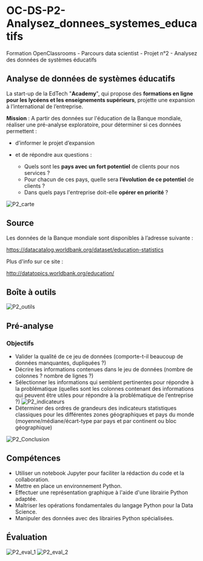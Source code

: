# OC-DS-P2-Analysez_donnees_systemes_educatifs
Formation OpenClassrooms - Parcours data scientist - Projet n°2 - Analysez des données de systèmes éducatifs

## Analyse de données de systèmes éducatifs

La start-up de la EdTech "__Academy__", qui propose des __formations en ligne pour les lycéens et les enseignements supérieurs__, projette une expansion à l’international de l’entreprise. 

**Mission** : A partir des données sur l'éducation de la Banque mondiale, réaliser une pré-analyse exploratoire, pour déterminer si ces données permettent :

- d’informer le projet d’expansion
- et de répondre aux questions :

  - Quels sont les **pays avec un fort potentiel** de clients pour nos services ?
  - Pour chacun de ces pays, quelle sera **l’évolution de ce potentiel** de clients ?
  - Dans quels pays l'entreprise doit-elle **opérer en priorité** ?

![P2_carte](https://user-images.githubusercontent.com/71518818/134947256-fe096a10-fd9f-4883-b28c-7599f14307e4.png)

## Source
Les données de la Banque mondiale sont disponibles à l’adresse suivante :

https://datacatalog.worldbank.org/dataset/education-statistics

Plus d'info sur ce site :

http://datatopics.worldbank.org/education/

## Boîte à outils

![P2_outils](https://user-images.githubusercontent.com/71518818/135879391-7add1129-8a27-4df5-a401-346e7e9ee358.png)

## Pré-analyse

### Objectifs
- Valider la qualité de ce jeu de données (comporte-t-il beaucoup de données manquantes, dupliquées ?)
- Décrire les informations contenues dans le jeu de données (nombre de colonnes ? nombre de lignes ?)
- Sélectionner les informations qui semblent pertinentes pour répondre à la problématique (quelles sont les colonnes contenant des informations qui peuvent être utiles pour répondre à la problématique de l’entreprise ?)
![P2_indicateurs](https://user-images.githubusercontent.com/71518818/134949211-ccccebbb-608e-41c8-934e-926f601f3c14.png)
- Déterminer des ordres de grandeurs des indicateurs statistiques classiques pour les différentes zones géographiques et pays du monde (moyenne/médiane/écart-type par pays et par continent ou bloc géographique)

![P2_Conclusion](https://user-images.githubusercontent.com/71518818/134949451-7a961d5f-1413-453b-b034-f949b78d3eb7.png)

## Compétences
- Utiliser un notebook Jupyter pour faciliter la rédaction du code et la collaboration.
- Mettre en place un environnement Python.
- Effectuer une représentation graphique à l'aide d'une librairie Python adaptée.
- Maîtriser les opérations fondamentales du langage Python pour la Data Science.
- Manipuler des données avec des librairies Python spécialisées.

## Évaluation

![P2_eval_1](https://user-images.githubusercontent.com/71518818/135880164-033aa58d-f86a-4091-b35b-050126e71fa8.png)
![P2_eval_2](https://user-images.githubusercontent.com/71518818/135880226-5dc41f65-c62b-4fac-817f-360ade4391e3.png)



